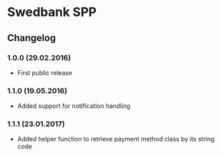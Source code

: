 # Swedbank SPP

## Changelog

### 1.0.0 (29.02.2016)
- First public release

### 1.1.0 (19.05.2016)
- Added support for notification handling

### 1.1.1 (23.01.2017)
- Added helper function to retrieve payment method class by its string code
